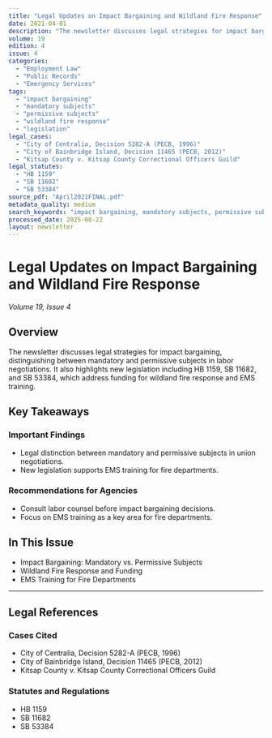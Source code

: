 ```yaml
---
title: "Legal Updates on Impact Bargaining and Wildland Fire Response"
date: 2021-04-01
description: "The newsletter discusses legal strategies for impact bargaining, distinguishing between mandatory and permissive subjects in labor negotiations. It also highlights new legislation including HB 1159, SB 11682, and SB 53384, which address funding for wildland fire response and EMS training."
volume: 19
edition: 4
issue: 4
categories:
  - "Employment Law"
  - "Public Records"
  - "Emergency Services"
tags:
  - "impact bargaining"
  - "mandatory subjects"
  - "permissive subjects"
  - "wildland fire response"
  - "legislation"
legal_cases:
  - "City of Centralia, Decision 5282-A (PECB, 1996)"
  - "City of Bainbridge Island, Decision 11465 (PECB, 2012)"
  - "Kitsap County v. Kitsap County Correctional Officers Guild"
legal_statutes:
  - "HB 1159"
  - "SB 11682"
  - "SB 53384"
source_pdf: "April2021FINAL.pdf"
metadata_quality: medium
search_keywords: "impact bargaining, mandatory subjects, permissive subjects, wildland fire response, legislation, EMS training, fire districts, budget, labor relations..."
processed_date: 2025-08-22
layout: newsletter
---
```


# Legal Updates on Impact Bargaining and Wildland Fire Response

*Volume 19, Issue 4*

## Overview

The newsletter discusses legal strategies for impact bargaining, distinguishing between mandatory and permissive subjects in labor negotiations. It also highlights new legislation including HB 1159, SB 11682, and SB 53384, which address funding for wildland fire response and EMS training.

## Key Takeaways

### Important Findings

- Legal distinction between mandatory and permissive subjects in union negotiations.
- New legislation supports EMS training for fire departments.

### Recommendations for Agencies

- Consult labor counsel before impact bargaining decisions.
- Focus on EMS training as a key area for fire departments.

## In This Issue

- Impact Bargaining: Mandatory vs. Permissive Subjects
- Wildland Fire Response and Funding
- EMS Training for Fire Departments

---

## Legal References

### Cases Cited

- City of Centralia, Decision 5282-A (PECB, 1996)
- City of Bainbridge Island, Decision 11465 (PECB, 2012)
- Kitsap County v. Kitsap County Correctional Officers Guild

### Statutes and Regulations

- HB 1159
- SB 11682
- SB 53384


